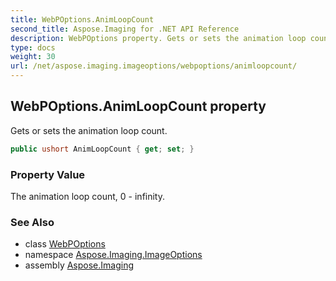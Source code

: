```yaml
---
title: WebPOptions.AnimLoopCount
second_title: Aspose.Imaging for .NET API Reference
description: WebPOptions property. Gets or sets the animation loop count
type: docs
weight: 30
url: /net/aspose.imaging.imageoptions/webpoptions/animloopcount/
---
```

## WebPOptions.AnimLoopCount property

Gets or sets the animation loop count.

```csharp
public ushort AnimLoopCount { get; set; }
```

### Property Value

The animation loop count, 0 - infinity.

### See Also

* class [WebPOptions](../)
* namespace [Aspose.Imaging.ImageOptions](../../webpoptions/)
* assembly [Aspose.Imaging](../../../)


